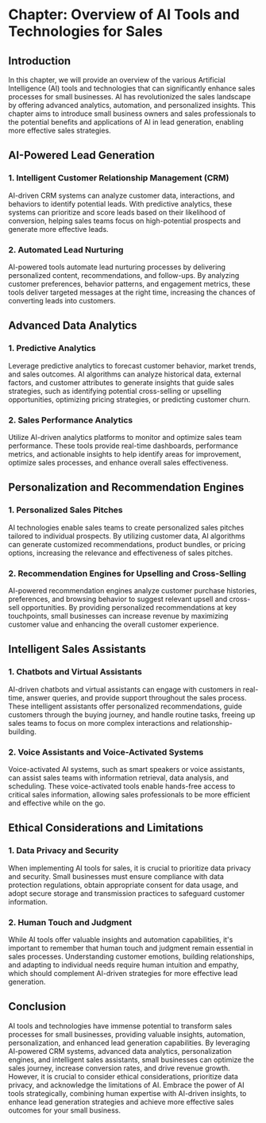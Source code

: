 Chapter: Overview of AI Tools and Technologies for Sales
========================================================

Introduction
------------

In this chapter, we will provide an overview of the various Artificial Intelligence (AI) tools and technologies that can significantly enhance sales processes for small businesses. AI has revolutionized the sales landscape by offering advanced analytics, automation, and personalized insights. This chapter aims to introduce small business owners and sales professionals to the potential benefits and applications of AI in lead generation, enabling more effective sales strategies.

AI-Powered Lead Generation
--------------------------

### 1. Intelligent Customer Relationship Management (CRM)

AI-driven CRM systems can analyze customer data, interactions, and behaviors to identify potential leads. With predictive analytics, these systems can prioritize and score leads based on their likelihood of conversion, helping sales teams focus on high-potential prospects and generate more effective leads.

### 2. Automated Lead Nurturing

AI-powered tools automate lead nurturing processes by delivering personalized content, recommendations, and follow-ups. By analyzing customer preferences, behavior patterns, and engagement metrics, these tools deliver targeted messages at the right time, increasing the chances of converting leads into customers.

Advanced Data Analytics
-----------------------

### 1. Predictive Analytics

Leverage predictive analytics to forecast customer behavior, market trends, and sales outcomes. AI algorithms can analyze historical data, external factors, and customer attributes to generate insights that guide sales strategies, such as identifying potential cross-selling or upselling opportunities, optimizing pricing strategies, or predicting customer churn.

### 2. Sales Performance Analytics

Utilize AI-driven analytics platforms to monitor and optimize sales team performance. These tools provide real-time dashboards, performance metrics, and actionable insights to help identify areas for improvement, optimize sales processes, and enhance overall sales effectiveness.

Personalization and Recommendation Engines
------------------------------------------

### 1. Personalized Sales Pitches

AI technologies enable sales teams to create personalized sales pitches tailored to individual prospects. By utilizing customer data, AI algorithms can generate customized recommendations, product bundles, or pricing options, increasing the relevance and effectiveness of sales pitches.

### 2. Recommendation Engines for Upselling and Cross-Selling

AI-powered recommendation engines analyze customer purchase histories, preferences, and browsing behavior to suggest relevant upsell and cross-sell opportunities. By providing personalized recommendations at key touchpoints, small businesses can increase revenue by maximizing customer value and enhancing the overall customer experience.

Intelligent Sales Assistants
----------------------------

### 1. Chatbots and Virtual Assistants

AI-driven chatbots and virtual assistants can engage with customers in real-time, answer queries, and provide support throughout the sales process. These intelligent assistants offer personalized recommendations, guide customers through the buying journey, and handle routine tasks, freeing up sales teams to focus on more complex interactions and relationship-building.

### 2. Voice Assistants and Voice-Activated Systems

Voice-activated AI systems, such as smart speakers or voice assistants, can assist sales teams with information retrieval, data analysis, and scheduling. These voice-activated tools enable hands-free access to critical sales information, allowing sales professionals to be more efficient and effective while on the go.

Ethical Considerations and Limitations
--------------------------------------

### 1. Data Privacy and Security

When implementing AI tools for sales, it is crucial to prioritize data privacy and security. Small businesses must ensure compliance with data protection regulations, obtain appropriate consent for data usage, and adopt secure storage and transmission practices to safeguard customer information.

### 2. Human Touch and Judgment

While AI tools offer valuable insights and automation capabilities, it's important to remember that human touch and judgment remain essential in sales processes. Understanding customer emotions, building relationships, and adapting to individual needs require human intuition and empathy, which should complement AI-driven strategies for more effective lead generation.

Conclusion
----------

AI tools and technologies have immense potential to transform sales processes for small businesses, providing valuable insights, automation, personalization, and enhanced lead generation capabilities. By leveraging AI-powered CRM systems, advanced data analytics, personalization engines, and intelligent sales assistants, small businesses can optimize the sales journey, increase conversion rates, and drive revenue growth. However, it is crucial to consider ethical considerations, prioritize data privacy, and acknowledge the limitations of AI. Embrace the power of AI tools strategically, combining human expertise with AI-driven insights, to enhance lead generation strategies and achieve more effective sales outcomes for your small business.
